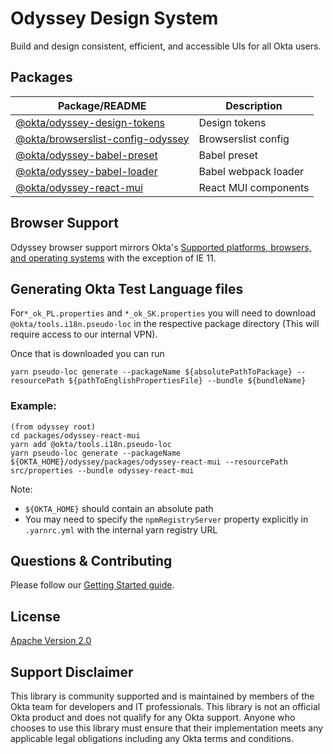 # Odyssey Design System

Build and design consistent, efficient, and accessible UIs for all Okta users.

## Packages

| Package/README                                                                                                                | Description          |
| ----------------------------------------------------------------------------------------------------------------------------- | -------------------- |
| [@okta/odyssey-design-tokens](https://github.com/okta/odyssey/blob/main/packages/odyssey-design-tokens/README.md)             | Design tokens        |
| [@okta/browserslist-config-odyssey](https://github.com/okta/odyssey/blob/main/packages/browserslist-config-odyssey/README.md) | Browserslist config  |
| [@okta/odyssey-babel-preset](https://github.com/okta/odyssey/blob/main/packages/odyssey-babel-preset/README.md)               | Babel preset         |
| [@okta/odyssey-babel-loader](https://github.com/okta/odyssey/blob/main/packages/odyssey-babel-loader/README.md)               | Babel webpack loader |
| [@okta/odyssey-react-mui](https://github.com/okta/odyssey/blob/main/packages/odyssey-react-mui/README.md)                     | React MUI components |

## Browser Support

Odyssey browser support mirrors Okta's [Supported platforms, browsers, and operating systems](https://help.okta.com/en/prod/Content/Topics/Miscellaneous/Platforms_Browser_OS_Support.htm) with the exception of IE 11.

## Generating Okta Test Language files

For`*_ok_PL.properties` and `*_ok_SK.properties` you will need to download `@okta/tools.i18n.pseudo-loc` in the respective package directory (This will require access to our internal VPN).

Once that is downloaded you can run

```
yarn pseudo-loc generate --packageName ${absolutePathToPackage} --resourcePath ${pathToEnglishPropertiesFile} --bundle ${bundleName}
```

### Example:

```
(from odyssey root)
cd packages/odyssey-react-mui
yarn add @okta/tools.i18n.pseudo-loc
yarn pseudo-loc generate --packageName ${OKTA_HOME}/odyssey/packages/odyssey-react-mui --resourcePath src/properties --bundle odyssey-react-mui
```

Note:

- `${OKTA_HOME}` should contain an absolute path
- You may need to specify the `npmRegistryServer` property explicitly in `.yarnrc.yml` with the internal yarn registry URL

## Questions & Contributing

Please follow our [Getting Started guide](https://odyssey-storybook.okta.design/?path=/story/contributing-getting-started--page).

## License

[Apache Version 2.0](https://github.com/okta/odyssey/blob/main/LICENSE)

## Support Disclaimer

This library is community supported and is maintained by members of the Okta team for developers and IT professionals.
This library is not an official Okta product and does not qualify for any Okta support. Anyone who chooses to use this
library must ensure that their implementation meets any applicable legal obligations including any Okta terms and conditions.

